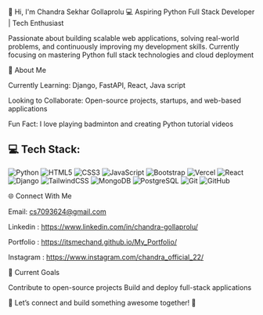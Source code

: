 👋 Hi, I'm Chandra Sekhar Gollaprolu
💻 Aspiring Python Full Stack Developer | Tech Enthusiast 


Passionate about building scalable web applications, solving real-world problems, and continuously improving my development skills. Currently focusing on mastering Python full stack technologies and cloud deployment




💫 About Me


Currently Learning: Django, FastAPI, React, Java script

Looking to Collaborate: Open-source projects, startups, and web-based applications

Fun Fact: I love playing badminton and creating Python tutorial videos



## 💻 Tech Stack:


![Python](https://img.shields.io/badge/python-%2314354C.svg?style=for-the-badge&logo=python&logoColor=white)
![HTML5](https://img.shields.io/badge/html5-%23E34F26.svg?style=for-the-badge&logo=html5&logoColor=white)
![CSS3](https://img.shields.io/badge/css3-%231572B6.svg?style=for-the-badge&logo=css3&logoColor=white)
![JavaScript](https://img.shields.io/badge/javascript-%23F7DF1E.svg?style=for-the-badge&logo=javascript&logoColor=black)
![Bootstrap](https://img.shields.io/badge/bootstrap-%23563D7C.svg?style=for-the-badge&logo=bootstrap&logoColor=white)
![Vercel](https://img.shields.io/badge/vercel-%23000000.svg?style=for-the-badge&logo=vercel&logoColor=white)
![React](https://img.shields.io/badge/react-%2320232a.svg?style=for-the-badge&logo=react&logoColor=%2361DAFB)
![Django](https://img.shields.io/badge/django-%23092E20.svg?style=for-the-badge&logo=django&logoColor=white)
![TailwindCSS](https://img.shields.io/badge/tailwindcss-%2338B2AC.svg?style=for-the-badge&logo=tailwind-css&logoColor=white)
![MongoDB](https://img.shields.io/badge/MongoDB-%2347A248.svg?style=for-the-badge&logo=mongodb&logoColor=white)
![PostgreSQL](https://img.shields.io/badge/PostgreSQL-316192?style=for-the-badge&logo=postgresql&logoColor=white)
![Git](https://img.shields.io/badge/git-%23F05033.svg?style=for-the-badge&logo=git&logoColor=white)
![GitHub](https://img.shields.io/badge/github-%23121011.svg?style=for-the-badge&logo=github&logoColor=white)




🌐 Connect With Me



Email: cs7093624@gmail.com

Linkedin : https://www.linkedin.com/in/chandra-gollaprolu/

Portfolio : https://itsmechand.github.io/My_Portfolio/ 

Instagram : https://www.instagram.com/chandra_official_22/



🎯 Current Goals


Contribute to open-source projects
Build and deploy full-stack applications





🔹 Let’s connect and build something awesome together! 🚀

